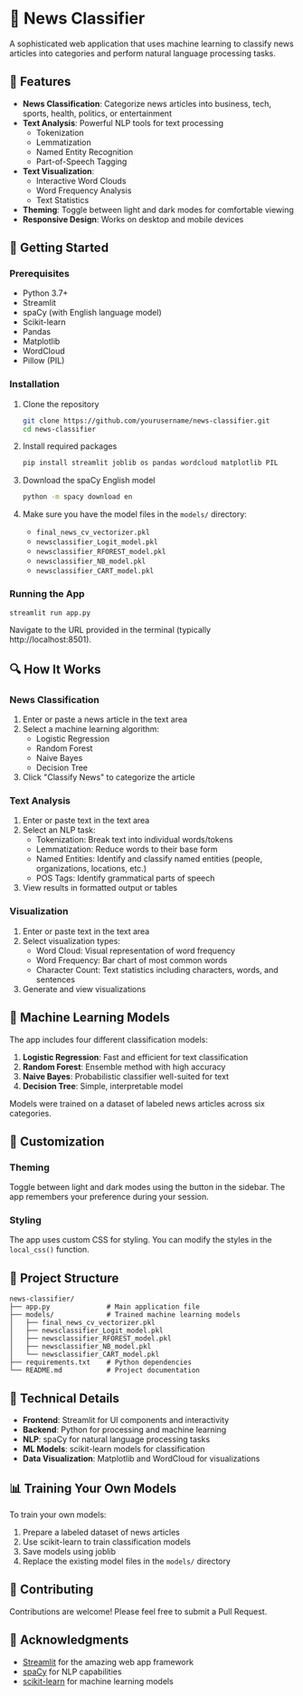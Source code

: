 # 📰 News Classifier

A sophisticated web application that uses machine learning to classify news articles into categories and perform natural language processing tasks.


## 🌟 Features

- **News Classification**: Categorize news articles into business, tech, sports, health, politics, or entertainment
- **Text Analysis**: Powerful NLP tools for text processing
  - Tokenization
  - Lemmatization
  - Named Entity Recognition
  - Part-of-Speech Tagging
- **Text Visualization**:
  - Interactive Word Clouds
  - Word Frequency Analysis
  - Text Statistics
- **Theming**: Toggle between light and dark modes for comfortable viewing
- **Responsive Design**: Works on desktop and mobile devices

## 🚀 Getting Started

### Prerequisites

- Python 3.7+
- Streamlit
- spaCy (with English language model)
- Scikit-learn
- Pandas
- Matplotlib
- WordCloud
- Pillow (PIL)

### Installation

1. Clone the repository
   ```bash
   git clone https://github.com/yourusername/news-classifier.git
   cd news-classifier
   ```

2. Install required packages
   ```bash
   pip install streamlit joblib os pandas wordcloud matplotlib PIL
   ```

3. Download the spaCy English model
   ```bash
   python -m spacy download en
   ```

4. Make sure you have the model files in the `models/` directory:
   - `final_news_cv_vectorizer.pkl`
   - `newsclassifier_Logit_model.pkl`
   - `newsclassifier_RFOREST_model.pkl`
   - `newsclassifier_NB_model.pkl`
   - `newsclassifier_CART_model.pkl`

### Running the App

```bash
streamlit run app.py
```

Navigate to the URL provided in the terminal (typically http://localhost:8501).

## 🔍 How It Works

### News Classification

1. Enter or paste a news article in the text area
2. Select a machine learning algorithm:
   - Logistic Regression
   - Random Forest
   - Naive Bayes
   - Decision Tree
3. Click "Classify News" to categorize the article

### Text Analysis

1. Enter or paste text in the text area
2. Select an NLP task:
   - Tokenization: Break text into individual words/tokens
   - Lemmatization: Reduce words to their base form
   - Named Entities: Identify and classify named entities (people, organizations, locations, etc.)
   - POS Tags: Identify grammatical parts of speech
3. View results in formatted output or tables

### Visualization

1. Enter or paste text in the text area
2. Select visualization types:
   - Word Cloud: Visual representation of word frequency
   - Word Frequency: Bar chart of most common words
   - Character Count: Text statistics including characters, words, and sentences
3. Generate and view visualizations

## 🧠 Machine Learning Models

The app includes four different classification models:

1. **Logistic Regression**: Fast and efficient for text classification
2. **Random Forest**: Ensemble method with high accuracy
3. **Naive Bayes**: Probabilistic classifier well-suited for text
4. **Decision Tree**: Simple, interpretable model

Models were trained on a dataset of labeled news articles across six categories.

## 🎨 Customization

### Theming

Toggle between light and dark modes using the button in the sidebar. The app remembers your preference during your session.

### Styling

The app uses custom CSS for styling. You can modify the styles in the `local_css()` function.

## 📁 Project Structure

```
news-classifier/
├── app.py              # Main application file
├── models/             # Trained machine learning models
│   ├── final_news_cv_vectorizer.pkl
│   ├── newsclassifier_Logit_model.pkl
│   ├── newsclassifier_RFOREST_model.pkl
│   ├── newsclassifier_NB_model.pkl
│   └── newsclassifier_CART_model.pkl
├── requirements.txt    # Python dependencies
└── README.md           # Project documentation
```

## 🔧 Technical Details

- **Frontend**: Streamlit for UI components and interactivity
- **Backend**: Python for processing and machine learning
- **NLP**: spaCy for natural language processing tasks
- **ML Models**: scikit-learn models for classification
- **Data Visualization**: Matplotlib and WordCloud for visualizations

## 📊 Training Your Own Models

To train your own models:

1. Prepare a labeled dataset of news articles
2. Use scikit-learn to train classification models
3. Save models using joblib
4. Replace the existing model files in the `models/` directory

## 🤝 Contributing

Contributions are welcome! Please feel free to submit a Pull Request.

## 🙏 Acknowledgments

- [Streamlit](https://streamlit.io/) for the amazing web app framework
- [spaCy](https://spacy.io/) for NLP capabilities
- [scikit-learn](https://scikit-learn.org/) for machine learning models
